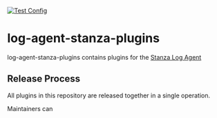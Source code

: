 [![Test Config](https://github.com/Sawader/log-agent-stanza-plugins/actions/workflows/config.yml/badge.svg)](https://github.com/Sawader/log-agent-stanza-plugins/actions/workflows/config.yml)

# log-agent-stanza-plugins

log-agent-stanza-plugins contains plugins for the [Stanza Log Agent](https://github.com/Sawader/log-agent-stanza-plugins)

## Release Process

All plugins in this repository are released together in a single operation.

Maintainers can